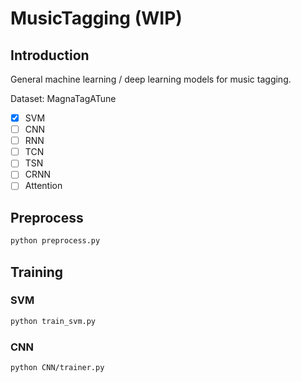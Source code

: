 # MusicTagging (WIP)

## Introduction
General machine learning / deep learning models for music tagging.

Dataset: MagnaTagATune

- [x] SVM
- [ ] CNN
- [ ] RNN
- [ ] TCN
- [ ] TSN
- [ ] CRNN
- [ ] Attention

## Preprocess
```bash
python preprocess.py
```
## Training
### SVM
```bash
python train_svm.py
```

### CNN
```bash
python CNN/trainer.py
```

